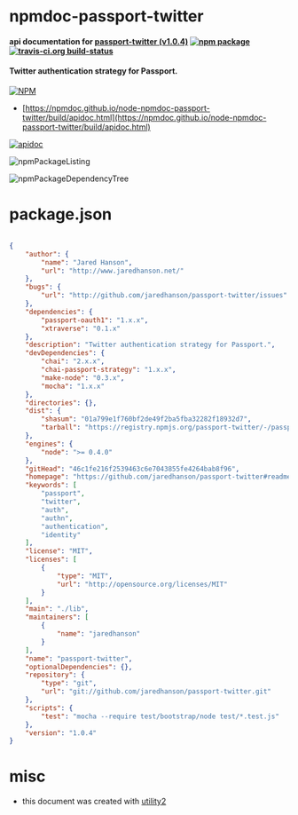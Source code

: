 # npmdoc-passport-twitter

#### api documentation for  [passport-twitter (v1.0.4)](https://github.com/jaredhanson/passport-twitter#readme)  [![npm package](https://img.shields.io/npm/v/npmdoc-passport-twitter.svg?style=flat-square)](https://www.npmjs.org/package/npmdoc-passport-twitter) [![travis-ci.org build-status](https://api.travis-ci.org/npmdoc/node-npmdoc-passport-twitter.svg)](https://travis-ci.org/npmdoc/node-npmdoc-passport-twitter)

#### Twitter authentication strategy for Passport.

[![NPM](https://nodei.co/npm/passport-twitter.png?downloads=true&downloadRank=true&stars=true)](https://www.npmjs.com/package/passport-twitter)

- [https://npmdoc.github.io/node-npmdoc-passport-twitter/build/apidoc.html](https://npmdoc.github.io/node-npmdoc-passport-twitter/build/apidoc.html)

[![apidoc](https://npmdoc.github.io/node-npmdoc-passport-twitter/build/screenCapture.buildCi.browser.%252Ftmp%252Fbuild%252Fapidoc.html.png)](https://npmdoc.github.io/node-npmdoc-passport-twitter/build/apidoc.html)

![npmPackageListing](https://npmdoc.github.io/node-npmdoc-passport-twitter/build/screenCapture.npmPackageListing.svg)

![npmPackageDependencyTree](https://npmdoc.github.io/node-npmdoc-passport-twitter/build/screenCapture.npmPackageDependencyTree.svg)



# package.json

```json

{
    "author": {
        "name": "Jared Hanson",
        "url": "http://www.jaredhanson.net/"
    },
    "bugs": {
        "url": "http://github.com/jaredhanson/passport-twitter/issues"
    },
    "dependencies": {
        "passport-oauth1": "1.x.x",
        "xtraverse": "0.1.x"
    },
    "description": "Twitter authentication strategy for Passport.",
    "devDependencies": {
        "chai": "2.x.x",
        "chai-passport-strategy": "1.x.x",
        "make-node": "0.3.x",
        "mocha": "1.x.x"
    },
    "directories": {},
    "dist": {
        "shasum": "01a799e1f760bf2de49f2ba5fba32282f18932d7",
        "tarball": "https://registry.npmjs.org/passport-twitter/-/passport-twitter-1.0.4.tgz"
    },
    "engines": {
        "node": ">= 0.4.0"
    },
    "gitHead": "46c1fe216f2539463c6e7043855fe4264bab8f96",
    "homepage": "https://github.com/jaredhanson/passport-twitter#readme",
    "keywords": [
        "passport",
        "twitter",
        "auth",
        "authn",
        "authentication",
        "identity"
    ],
    "license": "MIT",
    "licenses": [
        {
            "type": "MIT",
            "url": "http://opensource.org/licenses/MIT"
        }
    ],
    "main": "./lib",
    "maintainers": [
        {
            "name": "jaredhanson"
        }
    ],
    "name": "passport-twitter",
    "optionalDependencies": {},
    "repository": {
        "type": "git",
        "url": "git://github.com/jaredhanson/passport-twitter.git"
    },
    "scripts": {
        "test": "mocha --require test/bootstrap/node test/*.test.js"
    },
    "version": "1.0.4"
}
```



# misc
- this document was created with [utility2](https://github.com/kaizhu256/node-utility2)
